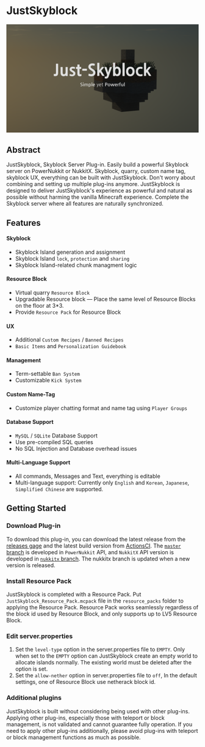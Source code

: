 # JustSkyblock

<img src="./images/JustSkyblock-cover.png"/>

## Abstract
JustSkyblock, Skyblock Server Plug-in. Easily build a powerful Skyblock server on PowerNukkit or NukkitX. Skyblock, quarry, custom name tag, skyblock UX, everything can be built with JustSkyblock. Don't worry about combining and setting up multiple plug-ins anymore. JustSkyblock is designed to deliver JustSkyblock's experience as powerful and natural as possible without harming the vanilla Minecraft experience. Complete the Skyblock server where all features are naturally synchronized.

## Features

#### Skyblock
* Skyblock Island generation and assignment
* Skyblock Island ``lock``, ``protection`` and ``sharing``
* Skyblock Island-related chunk managment logic

#### Resource Block
* Virtual quarry ``Resource Block``
* Upgradable Resource block ― Place the same level of Resource Blocks on the floor at 3*3.
* Provide ``Resource Pack`` for Resource Block

#### UX
* Additional ``Custom Recipes`` / ``Banned Recipes``
* ``Basic Items`` and ``Personalization Guidebook``

#### Management
* Term-settable ``Ban System``
* Customizable ``Kick System``

#### Custom Name-Tag
* Customize player chatting format and name tag using ``Player Groups``

#### Database Support
* ``MySQL`` / ``SQLite`` Database Support
* Use pre-compiled SQL queries
* No SQL Injection and Database overhead issues

#### Multi-Language Support
* All commands, Messages and Text, everything is editable
* Multi-language support: Currently only ``English`` and ``Korean``, ``Japanese``, ``Simplified Chinese`` are supported.

## Getting Started

### Download Plug-in
To download this plug-in, you can download the latest release from the [releases gage](https://github.com/junghyun397/JustSkyblock/releases) and the latest build version from [ActionsCI](https://github.com/junghyun397/JustSkyblock/actions). The [``master`` branch](https://github.com/junghyun397/JustSkyblock/tree/master) is developed in ``PowerNukkit`` API, and ``NukkitX`` API version is developed in [``nukkitx`` branch](https://github.com/junghyun397/JustSkyblock/tree/nukkitx). The nukkitx branch is updated when a new version is released.

### Install Resource Pack
JustSkyblock is completed with a Resource Pack. Put ``JustSkyblock_Resource_Pack.mcpack`` file in the ``resource_packs`` folder to applying the Resource Pack. Resource Pack works seamlessly regardless of the block id used by Resource Block, and only supports up to LV5 Resource Block.

### Edit server.properties
1. Set the ``level-type`` option in the server.properties file to ``EMPTY``. Only when set to the ``EMPTY`` option can JustSkyblock create an empty world to allocate islands normally. The existing world must be deleted after the option is set.
2. Set the ``allow-nether`` option in server.properties file to ``off``, In the default settings, one of Resource Block use netherack block id.

### Additional plugins
JustSkyblock is built without considering being used with other plug-ins. Applying other plug-ins, especially those with teleport or block management, is not validated and cannot guarantee fully operation. If you need to apply other plug-ins additionally, please avoid plug-ins with teleport or block management functions as much as possible.
